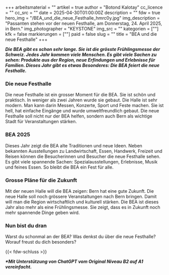 +++
arbeitsmaterial = ""
artikel = true
author = "Botond Kalotay"
cc_licence = ""
cc_src = ""
date = 2025-04-30T01:00:00Z
description = ""
fdw = true
hero_img = "/BEA_und_die_neue_Festhalle_hmrc0y.jpg"
img_description = "Passanten stehen vor der neuen Festhalle, am Donnerstag, 24. April 2025, in Bern."
img_photographer = "KEYSTONE"
img_src = ""
kategorien = [""]
kfk = false
markierungen = [""]
paid = false
slug = ""
title = "BEA und die neue Festhalle"
+++

**_Die BEA gibt es schon sehr lange. Sie ist die grösste Frühlingsmesse der Schweiz. Jedes Jahr kommen viele Menschen. Es gibt viele Sachen zu sehen: Produkte aus der Region, neue Erfindungen und Erlebnisse für Familien. Dieses Jahr gibt es etwas Besonderes: Die BEA feiert die neue Festhalle._**

### Die neue Festhalle

Die neue Festhalle ist ein grosser Moment für die BEA. Sie ist schön und praktisch. In weniger als zwei Jahren wurde sie gebaut. Die Halle ist sehr modern. Man kann darin Messen, Konzerte, Sport und Feste machen. Sie ist hell, hat einfache Eingänge und wurde umweltfreundlich gebaut. Die neue Festhalle soll nicht nur der BEA helfen, sondern auch Bern als wichtige Stadt für Veranstaltungen stärken.

### BEA 2025

Dieses Jahr zeigt die BEA alte Traditionen und neue Ideen. Neben bekannten Ausstellungen zu Landwirtschaft, Essen, Handwerk, Freizeit und Reisen können die Besucherinnen und Besucher die neue Festhalle sehen. Es gibt viele spannende Sachen: Spezialausstellungen, Erlebnisse, Musik und feines Essen. So bleibt die BEA ein Fest für alle.

### Grosse Pläne für die Zukunft

Mit der neuen Halle will die BEA zeigen: Bern hat eine gute Zukunft. Die neue Halle soll noch grössere Veranstaltungen nach Bern bringen. Damit will man die Region wirtschaftlich und kulturell stärken. Die BEA ist dieses Jahr also mehr als eine Frühlingsmesse. Sie zeigt, dass es in Zukunft noch mehr spannende Dinge geben wird.

### Nun bist du dran

Warst du schonmal an der BEA? Was denkst du über die neue Festhalle? Worauf freust du dich besonders?

{{< fdw-schluss >}}

**_\*Mit Unterstützung von ChatGPT vom Original Niveau B2 auf A1 vereinfacht._**